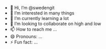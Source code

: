 - 👋 Hi, I’m @swedengit
- 👀 I’m interested in many things
- 🌱 I’m currently learning a lot
- 💞️ I’m looking to collaborate on high and low
- 📫 How to reach me ...
- 😄 Pronouns: ...
- ⚡ Fun fact: ...

<!---
swedengit/swedengit is a ✨ special ✨ repository because its `README.md` (this file) appears on your GitHub profile.
You can click the Preview link to take a look at your changes.
--->
